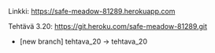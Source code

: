 Linkki:
https://safe-meadow-81289.herokuapp.com

Tehtävä 3.20:
https://git.heroku.com/safe-meadow-81289.git
 * [new branch]      tehtava_20 -> tehtava_20

